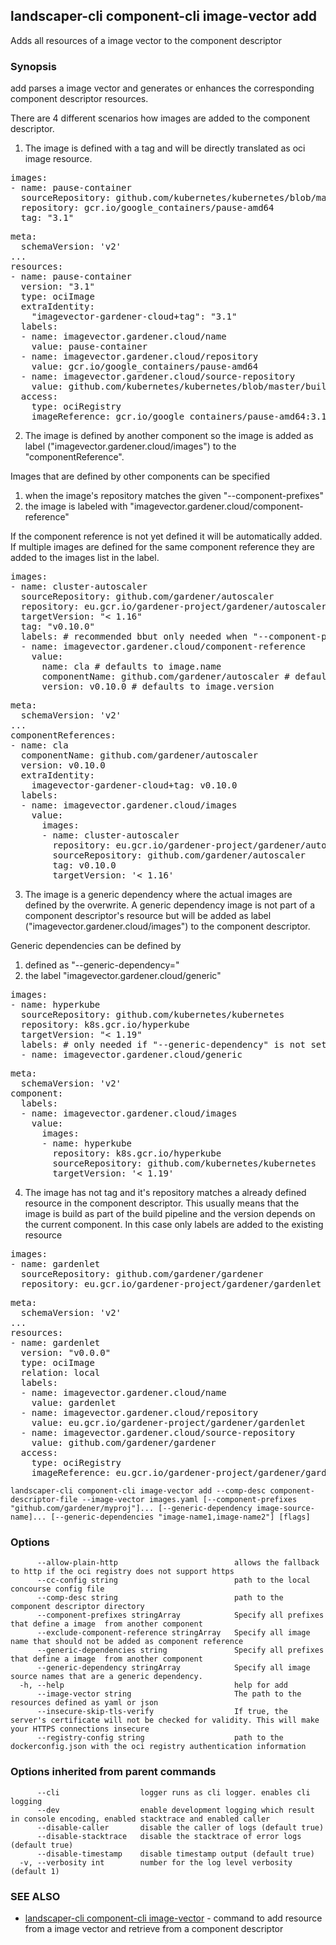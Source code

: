 ## landscaper-cli component-cli image-vector add

Adds all resources of a image vector to the component descriptor

### Synopsis


add parses a image vector and generates or enhances the corresponding component descriptor resources.

There are 4 different scenarios how images are added to the component descriptor.
1. The image is defined with a tag and will be directly translated as oci image resource.

<pre>
images:
- name: pause-container
  sourceRepository: github.com/kubernetes/kubernetes/blob/master/build/pause/Dockerfile
  repository: gcr.io/google_containers/pause-amd64
  tag: "3.1"
</pre>

<pre>
meta:
  schemaVersion: 'v2'
...
resources:
- name: pause-container
  version: "3.1"
  type: ociImage
  extraIdentity:
    "imagevector-gardener-cloud+tag": "3.1"
  labels:
  - name: imagevector.gardener.cloud/name
    value: pause-container
  - name: imagevector.gardener.cloud/repository
    value: gcr.io/google_containers/pause-amd64
  - name: imagevector.gardener.cloud/source-repository
    value: github.com/kubernetes/kubernetes/blob/master/build/pause/Dockerfile
  access:
    type: ociRegistry
    imageReference: gcr.io/google_containers/pause-amd64:3.1
</pre>

2. The image is defined by another component so the image is added as label ("imagevector.gardener.cloud/images") to the "componentReference".

Images that are defined by other components can be specified 
1. when the image's repository matches the given "--component-prefixes"
2. the image is labeled with "imagevector.gardener.cloud/component-reference"

If the component reference is not yet defined it will be automatically added.
If multiple images are defined for the same component reference they are added to the images list in the label.

<pre>
images:
- name: cluster-autoscaler
  sourceRepository: github.com/gardener/autoscaler
  repository: eu.gcr.io/gardener-project/gardener/autoscaler/cluster-autoscaler
  targetVersion: "< 1.16"
  tag: "v0.10.0"
  labels: # recommended bbut only needed when "--component-prefixes" is not defined
  - name: imagevector.gardener.cloud/component-reference
    value:
      name: cla # defaults to image.name
      componentName: github.com/gardener/autoscaler # defaults to image.sourceRepository
      version: v0.10.0 # defaults to image.version
</pre>

<pre>
meta:
  schemaVersion: 'v2'
...
componentReferences:
- name: cla
  componentName: github.com/gardener/autoscaler
  version: v0.10.0
  extraIdentity:
    imagevector-gardener-cloud+tag: v0.10.0
  labels:
  - name: imagevector.gardener.cloud/images
    value:
	  images:
	  - name: cluster-autoscaler
	    repository: eu.gcr.io/gardener-project/gardener/autoscaler/cluster-autoscaler
	    sourceRepository: github.com/gardener/autoscaler
	    tag: v0.10.0
	    targetVersion: '< 1.16'
</pre>

3. The image is a generic dependency where the actual images are defined by the overwrite.
A generic dependency image is not part of a component descriptor's resource but will be added as label ("imagevector.gardener.cloud/images") to the component descriptor. 

Generic dependencies can be defined by
1. defined as "--generic-dependency=<image name>"
2. the label "imagevector.gardener.cloud/generic"

<pre>
images:
- name: hyperkube
  sourceRepository: github.com/kubernetes/kubernetes
  repository: k8s.gcr.io/hyperkube
  targetVersion: "< 1.19"
  labels: # only needed if "--generic-dependency" is not set
  - name: imagevector.gardener.cloud/generic
</pre>

<pre>
meta:
  schemaVersion: 'v2'
component:
  labels:
  - name: imagevector.gardener.cloud/images
    value:
	  images:
	  - name: hyperkube
	    repository: k8s.gcr.io/hyperkube
	    sourceRepository: github.com/kubernetes/kubernetes
	    targetVersion: '< 1.19'
</pre>

4. The image has not tag and it's repository matches a already defined resource in the component descriptor.
This usually means that the image is build as part of the build pipeline and the version depends on the current component.
In this case only labels are added to the existing resource

<pre>
images:
- name: gardenlet
  sourceRepository: github.com/gardener/gardener
  repository: eu.gcr.io/gardener-project/gardener/gardenlet
</pre>

<pre>
meta:
  schemaVersion: 'v2'
...
resources:
- name: gardenlet
  version: "v0.0.0"
  type: ociImage
  relation: local
  labels:
  - name: imagevector.gardener.cloud/name
    value: gardenlet
  - name: imagevector.gardener.cloud/repository
    value: eu.gcr.io/gardener-project/gardener/gardenlet
  - name: imagevector.gardener.cloud/source-repository
    value: github.com/gardener/gardener
  access:
    type: ociRegistry
    imageReference: eu.gcr.io/gardener-project/gardener/gardenlet:v0.0.0
</pre>



```
landscaper-cli component-cli image-vector add --comp-desc component-descriptor-file --image-vector images.yaml [--component-prefixes "github.com/gardener/myproj"]... [--generic-dependency image-source-name]... [--generic-dependencies "image-name1,image-name2"] [flags]
```

### Options

```
      --allow-plain-http                          allows the fallback to http if the oci registry does not support https
      --cc-config string                          path to the local concourse config file
      --comp-desc string                          path to the component descriptor directory
      --component-prefixes stringArray            Specify all prefixes that define a image  from another component
      --exclude-component-reference stringArray   Specify all image name that should not be added as component reference
      --generic-dependencies string               Specify all prefixes that define a image  from another component
      --generic-dependency stringArray            Specify all image source names that are a generic dependency.
  -h, --help                                      help for add
      --image-vector string                       The path to the resources defined as yaml or json
      --insecure-skip-tls-verify                  If true, the server's certificate will not be checked for validity. This will make your HTTPS connections insecure
      --registry-config string                    path to the dockerconfig.json with the oci registry authentication information
```

### Options inherited from parent commands

```
      --cli                  logger runs as cli logger. enables cli logging
      --dev                  enable development logging which result in console encoding, enabled stacktrace and enabled caller
      --disable-caller       disable the caller of logs (default true)
      --disable-stacktrace   disable the stacktrace of error logs (default true)
      --disable-timestamp    disable timestamp output (default true)
  -v, --verbosity int        number for the log level verbosity (default 1)
```

### SEE ALSO

* [landscaper-cli component-cli image-vector](landscaper-cli_component-cli_image-vector.md)	 - command to add resource from a image vector and retrieve from a component descriptor

